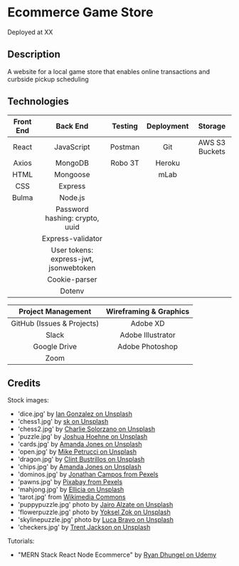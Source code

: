 # Ecommerce Game Store

Deployed at XX

## Description

A website for a local game store that enables online transactions and curbside pickup scheduling

## Technologies

| Front End |                Back End                | Testing | Deployment |    Storage     |
| :-------: | :------------------------------------: | :-----: | :--------: | :------------: |
|   React   |               JavaScript               | Postman |    Git     | AWS S3 Buckets |
|   Axios   |                MongoDB                 | Robo 3T |   Heroku   |                |
|   HTML    |                Mongoose                |         |    mLab    |                |
|    CSS    |                Express                 |         |            |                |
|   Bulma   |                Node.js                 |         |            |                |
|           |     Password hashing: crypto, uuid     |         |            |                |
|           |           Express-validator            |         |            |                |
|           | User tokens: express-jwt, jsonwebtoken |         |            |                |
|           |             Cookie-parser              |         |            |                |
|           |                 Dotenv                 |         |            |                |

|     Project Management     | Wireframing & Graphics |
| :------------------------: | :--------------------: |
| GitHub (Issues & Projects) |        Adobe XD        |
|           Slack            |   Adobe Illustrator    |
|        Google Drive        |    Adobe Photoshop     |
|            Zoom            |                        |

## Credits

Stock images:

- 'dice.jpg' by [Ian Gonzalez on Unsplash](https://unsplash.com/photos/oVXMtsMejqo)
- 'chess1.jpg' by [sk on Unsplash](https://unsplash.com/photos/CNBRg1K9QvQ)
- 'chess2.jpg' by [Charlie Solorzano on Unsplash](https://unsplash.com/photos/aeXK1IeVVoI)
- 'puzzle.jpg' by [Joshua Hoehne on Unsplash](https://unsplash.com/photos/jAomkJlKwPI)
- 'cards.jpg' by [Amanda Jones on Unsplash](https://unsplash.com/photos/P787-xixGio)
- 'open.jpg' by [Mike Petrucci on Unsplash](https://unsplash.com/photos/c9FQyqIECds)
- 'dragon.jpg' by [Clint Bustrillos on Unsplash](https://unsplash.com/photos/X-A-LJVAhzk)
- 'chips.jpg' by [Amanda Jones on Unsplash](https://unsplash.com/photos/K2PAVcngNvY)
- 'dominos.jpg' by [Jonathan Campos from Pexels](https://www.pexels.com/photo/close-up-photo-of-dominoes-4066131/)
- 'pawns.jpg' by [Pixabay from Pexels](https://www.pexels.com/photo/focus-photo-of-4-wooden-pawn-figurine-209728/)
- 'mahjong.jpg' by [Ellicia on Unsplash](https://unsplash.com/photos/rMm0dChKUaI)
- 'tarot.jpg' from [Wikimedia Commons](https://commons.wikimedia.org/wiki/Category:Sola-Busca_tarot_deck)
- 'puppypuzzle.jpg' photo by [Jairo Alzate on Unsplash](https://unsplash.com/photos/sssxyuZape8)
- 'flowerpuzzle.jpg' photo by [Yoksel Zok on Unsplash](https://unsplash.com/photos/QathkdBonnY)
- 'skylinepuzzle.jpg' photo by [Luca Bravo on Unsplash](https://unsplash.com/photos/_QdFx92MO2U)
- 'checkers.jpg' by [Trent Jackson on Unsplash](https://unsplash.com/photos/KeLlkIwg038)

Tutorials:

- "MERN Stack React Node Ecommerce" by [Ryan Dhungel on Udemy](https://www.udemy.com/course/react-node-ecommerce/)
